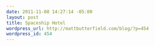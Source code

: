 ```yaml
--- 
date: 2011-11-08 14:27:14 -05:00
layout: post
title: Spaceship Hotel
wordpress_url: http://mattbutterfield.com/blog/?p=454
wordpress_id: 454
---
```

<p style="text-align: center;"><img src="http://i.imgur.com/1qZvo.jpg" alt="" /></p>
<p style="text-align: center;"> </p>
<p><P align "left">&nbsp;</P></p>
